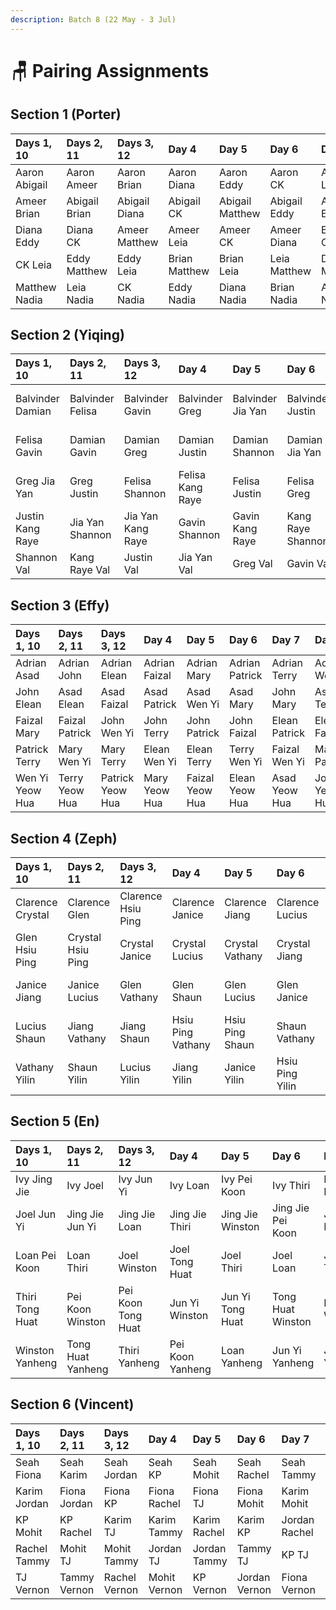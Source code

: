 ```yaml
---
description: Batch 8 (22 May - 3 Jul)
---
```


# 🪑 Pairing Assignments

## Section 1 \(Porter\)

| Days 1, 10 | Days 2, 11 | Days 3, 12 | Day 4 | Day 5 | Day 6 | Day 7 | Day 8 | Day 9 |
| :--- | :--- | :--- | :--- | :--- | :--- | :--- | :--- | :--- |
| Aaron Abigail | Aaron Ameer | Aaron Brian | Aaron Diana | Aaron Eddy | Aaron CK | Aaron Leia | Aaron Matthew | Abigail Ameer |
| Ameer Brian | Abigail Brian | Abigail Diana | Abigail CK | Abigail Matthew | Abigail Eddy | Ameer Eddy | Abigail Leia | Brian Eddy |
| Diana Eddy | Diana CK | Ameer Matthew | Ameer Leia | Ameer CK | Ameer Diana | Brian CK | Brian Diana | Diana Leia |
| CK Leia | Eddy Matthew | Eddy Leia | Brian Matthew | Brian Leia | Leia Matthew | Diana Matthew | Eddy CK | CK Matthew |
| Matthew Nadia | Leia Nadia | CK Nadia | Eddy Nadia | Diana Nadia | Brian Nadia | Abigail Nadia | Ameer Nadia | Aaron Nadia |

## Section 2 \(Yiqing\)

| Days 1, 10 | Days 2, 11 | Days 3, 12 | Day 4 | Day 5 | Day 6 | Day 7 | Day 8 | Day 9 |
| :--- | :--- | :--- | :--- | :--- | :--- | :--- | :--- | :--- |
| Balvinder Damian | Balvinder Felisa | Balvinder Gavin | Balvinder Greg | Balvinder Jia Yan | Balvinder Justin | Balvinder Kang Raye | Balvinder Shannon | Damian Felisa |
| Felisa Gavin | Damian Gavin | Damian Greg | Damian Justin | Damian Shannon | Damian Jia Yan | Felisa Jia Yan | Damian Kang Raye | Gavin Jia Yan |
| Greg Jia Yan | Greg Justin | Felisa Shannon | Felisa Kang Raye | Felisa Justin | Felisa Greg | Gavin Justin | Gavin Greg | Greg Kang Raye |
| Justin Kang Raye | Jia Yan Shannon | Jia Yan Kang Raye | Gavin Shannon | Gavin Kang Raye | Kang Raye Shannon | Greg Shannon | Jia Yan Justin | Justin Shannon |
| Shannon Val | Kang Raye Val | Justin Val | Jia Yan Val | Greg Val | Gavin Val | Damian Val | Felisa Val | Balvinder Val |

## Section 3 \(Effy\)

| Days 1, 10 | Days 2, 11 | Days 3, 12 | Day 4 | Day 5 | Day 6 | Day 7 | Day 8 | Day 9 |
| :--- | :--- | :--- | :--- | :--- | :--- | :--- | :--- | :--- |
| Adrian Asad | Adrian John | Adrian Elean | Adrian Faizal | Adrian Mary | Adrian Patrick | Adrian Terry | Adrian Wen Yi | Asad John |
| John Elean | Asad Elean | Asad Faizal | Asad Patrick | Asad Wen Yi | Asad Mary | John Mary | Asad Terry | Elean Mary |
| Faizal Mary | Faizal Patrick | John Wen Yi | John Terry | John Patrick | John Faizal | Elean Patrick | Elean Faizal | Faizal Terry |
| Patrick Terry | Mary Wen Yi | Mary Terry | Elean Wen Yi | Elean Terry | Terry Wen Yi | Faizal Wen Yi | Mary Patrick | Patrick Wen Yi |
| Wen Yi Yeow Hua | Terry Yeow Hua | Patrick Yeow Hua | Mary Yeow Hua | Faizal Yeow Hua | Elean Yeow Hua | Asad Yeow Hua | John Yeow Hua | Adrian Yeow Hua |

## Section 4 \(Zeph\)

| Days 1, 10 | Days 2, 11 | Days 3, 12 | Day 4 | Day 5 | Day 6 | Day 7 | Day 8 | Day 9 |
| :--- | :--- | :--- | :--- | :--- | :--- | :--- | :--- | :--- |
| Clarence Crystal | Clarence Glen | Clarence Hsiu Ping | Clarence Janice | Clarence Jiang | Clarence Lucius | Clarence Shaun | Clarence Vathany | Crystal Glen |
| Glen Hsiu Ping | Crystal Hsiu Ping | Crystal Janice | Crystal Lucius | Crystal Vathany | Crystal Jiang | Glen Jiang | Crystal Shaun | Hsiu Ping Jiang |
| Janice Jiang | Janice Lucius | Glen Vathany | Glen Shaun | Glen Lucius | Glen Janice | Hsiu Ping Lucius | Hsiu Ping Janice | Janice Shaun |
| Lucius Shaun | Jiang Vathany | Jiang Shaun | Hsiu Ping Vathany | Hsiu Ping Shaun | Shaun Vathany | Janice Vathany | Jiang Lucius | Lucius Vathany |
| Vathany Yilin | Shaun Yilin | Lucius Yilin | Jiang Yilin | Janice Yilin | Hsiu Ping Yilin | Crystal Yilin | Glen Yilin | Clarence Yilin |

## Section 5 \(En\)

| Days 1, 10 | Days 2, 11 | Days 3, 12 | Day 4 | Day 5 | Day 6 | Day 7 | Day 8 | Day 9 |
| :--- | :--- | :--- | :--- | :--- | :--- | :--- | :--- | :--- |
| Ivy Jing Jie | Ivy Joel | Ivy Jun Yi | Ivy Loan | Ivy Pei Koon | Ivy Thiri | Ivy Tong Huat | Ivy Winston | Jing Jie Joel |
| Joel Jun Yi | Jing Jie Jun Yi | Jing Jie Loan | Jing Jie Thiri | Jing Jie Winston | Jing Jie Pei Koon | Joel Pei Koon | Jing Jie Tong Huat | Jun Yi Pei Koon |
| Loan Pei Koon | Loan Thiri | Joel Winston | Joel Tong Huat | Joel Thiri | Joel Loan | Jun Yi Thiri | Jun Yi Loan | Loan Tong Huat |
| Thiri Tong Huat | Pei Koon Winston | Pei Koon Tong Huat | Jun Yi Winston | Jun Yi Tong Huat | Tong Huat Winston | Loan Winston | Pei Koon Thiri | Thiri Winston |
| Winston Yanheng | Tong Huat Yanheng | Thiri Yanheng | Pei Koon Yanheng | Loan Yanheng | Jun Yi Yanheng | Jing Jie Yanheng | Joel Yanheng | Ivy Yanheng |

## Section 6 \(Vincent\)

| Days 1, 10 | Days 2, 11 | Days 3, 12 | Day 4 | Day 5 | Day 6 | Day 7 | Day 8 | Day 9 |
| :--- | :--- | :--- | :--- | :--- | :--- | :--- | :--- | :--- |
| Seah Fiona | Seah Karim | Seah Jordan | Seah KP | Seah Mohit | Seah Rachel | Seah Tammy | Seah TJ | Fiona Karim |
| Karim Jordan | Fiona Jordan | Fiona KP | Fiona Rachel | Fiona TJ | Fiona Mohit | Karim Mohit | Fiona Tammy | Jordan Mohit |
| KP Mohit | KP Rachel | Karim TJ | Karim Tammy | Karim Rachel | Karim KP | Jordan Rachel | Jordan KP | KP Tammy |
| Rachel Tammy | Mohit TJ | Mohit Tammy | Jordan TJ | Jordan Tammy | Tammy TJ | KP TJ | Mohit Rachel | Rachel TJ |
| TJ Vernon | Tammy Vernon | Rachel Vernon | Mohit Vernon | KP Vernon | Jordan Vernon | Fiona Vernon | Karim Vernon | Seah Vernon |

